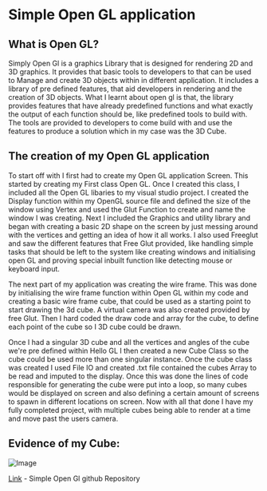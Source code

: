 # Simple Open GL application


## What is Open GL?

Simply Open Gl is a graphics Library that is designed for rendering 2D and 3D graphics. It provides that basic tools to developers to that can be used to Manage and create 3D objects within in different application. It includes a library of pre defined features, that aid developers in rendering and the creation of 3D objects. What I learnt about open gl is that, the library provides features that have already predefined functions and what exactly the output of each function should be, like predefined tools to build with. The tools are provided to developers to come build with and use the features to produce a solution which in my case was the 3D Cube.

## The creation of my Open GL application

To start off with I first had to create my Open GL application Screen. This started by creating my First class Open GL. Once I created this class, I included all the Open GL libaries to my visual studio project. I created the Display function within my OpenGL source file and defined the size of the window using Vertex and used the Glut Function to create and name the window I was creating. Next I included the Graphics and utility library and began with creating a basic 2D shape on the screen by just messing around with the vertices and getting an idea of how it all works. I also used Freeglut and saw the different features that Free Glut provided, like handling simple tasks that should be left to the system like creating windows and initialising open GL and proving special inbuilt function like detecting mouse or keyboard input. 

The next part of my application was creating the wire frame. This was done by initialising the wire frame function within Open GL within my code and creating a basic wire frame cube, that could be used as a starting point to start drawing the 3d cube. A virtual camera was also created provided by free Glut. Then I hard coded the draw code and array for the cube, to define each point of the cube so I 3D cube could be drawn.

Once I had a singular 3D cube and all the vertices and angles of the cube we're pre defined within Hello GL I then created a new Cube Class so the cube could be used more than one singular instance. Once the cube class was created I used File IO and created .txt file contained the cubes Array to be read and imputed to the display. Once this was done the lines of code responsible for generating the cube were put into a loop, so many cubes would be displayed on screen and also defining a certain amount of screens to spawn in different locations on screen. Now with all that done I have my fully completed project, with multiple cubes being able to render at a time and move past the users camera. 

## Evidence of my Cube:

![Image](https://i.imgur.com/2Pn3AA8.png)

[Link](https://github.com/Jaktwy/FOGGS-Github) - Simple Open Gl github Repository 

